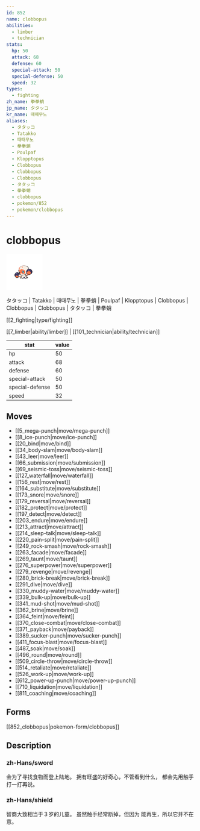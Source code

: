 ```yaml
---
id: 852
name: clobbopus
abilities:
  - limber
  - technician
stats:
  hp: 50
  attack: 68
  defense: 60
  special-attack: 50
  special-defense: 50
  speed: 32
types:
  - fighting
zh_name: 拳拳蛸
jp_name: タタッコ
kr_name: 때때무노
aliases:
  - タタッコ
  - Tatakko
  - 때때무노
  - 拳拳蛸
  - Poulpaf
  - Klopptopus
  - Clobbopus
  - Clobbopus
  - Clobbopus
  - タタッコ
  - 拳拳蛸
  - clobbopus
  - pokemon/852
  - pokemon/clobbopus
---
```

# clobbopus

![](https://raw.githubusercontent.com/PokeAPI/sprites/master/sprites/pokemon/852.png)

タタッコ | Tatakko | 때때무노 | 拳拳蛸 | Poulpaf | Klopptopus | Clobbopus | Clobbopus | Clobbopus | タタッコ | 拳拳蛸

[[2_fighting|type/fighting]]

[[7_limber|ability/limber]] | [[101_technician|ability/technician]]

|stat|value|
|---|---|
|hp|50|
|attack|68|
|defense|60|
|special-attack|50|
|special-defense|50|
|speed|32|


## Moves

- [[5_mega-punch|move/mega-punch]]
- [[8_ice-punch|move/ice-punch]]
- [[20_bind|move/bind]]
- [[34_body-slam|move/body-slam]]
- [[43_leer|move/leer]]
- [[66_submission|move/submission]]
- [[69_seismic-toss|move/seismic-toss]]
- [[127_waterfall|move/waterfall]]
- [[156_rest|move/rest]]
- [[164_substitute|move/substitute]]
- [[173_snore|move/snore]]
- [[179_reversal|move/reversal]]
- [[182_protect|move/protect]]
- [[197_detect|move/detect]]
- [[203_endure|move/endure]]
- [[213_attract|move/attract]]
- [[214_sleep-talk|move/sleep-talk]]
- [[220_pain-split|move/pain-split]]
- [[249_rock-smash|move/rock-smash]]
- [[263_facade|move/facade]]
- [[269_taunt|move/taunt]]
- [[276_superpower|move/superpower]]
- [[279_revenge|move/revenge]]
- [[280_brick-break|move/brick-break]]
- [[291_dive|move/dive]]
- [[330_muddy-water|move/muddy-water]]
- [[339_bulk-up|move/bulk-up]]
- [[341_mud-shot|move/mud-shot]]
- [[362_brine|move/brine]]
- [[364_feint|move/feint]]
- [[370_close-combat|move/close-combat]]
- [[371_payback|move/payback]]
- [[389_sucker-punch|move/sucker-punch]]
- [[411_focus-blast|move/focus-blast]]
- [[487_soak|move/soak]]
- [[496_round|move/round]]
- [[509_circle-throw|move/circle-throw]]
- [[514_retaliate|move/retaliate]]
- [[526_work-up|move/work-up]]
- [[612_power-up-punch|move/power-up-punch]]
- [[710_liquidation|move/liquidation]]
- [[811_coaching|move/coaching]]

## Forms



[[852_clobbopus|pokemon-form/clobbopus]]

## Description

### zh-Hans/sword

会为了寻找食物而登上陆地。
拥有旺盛的好奇心，不管看到什么，
都会先用触手打一打再说。

### zh-Hans/shield

智商大致相当于３岁的儿童。
虽然触手经常断掉，但因为
能再生，所以它并不在意。

